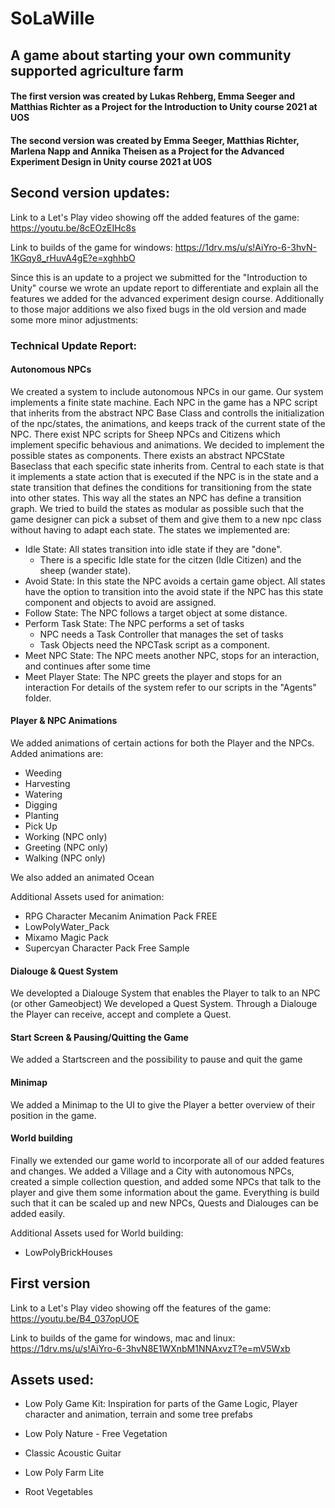 # SoLaWille
## A game about starting your own community supported agriculture farm




#### The first version was created by Lukas Rehberg, Emma Seeger and Matthias Richter as a Project for the Introduction to Unity course 2021 at UOS
#### The second version was created by Emma Seeger, Matthias Richter, Marlena Napp and Annika Theisen as a Project for the Advanced Experiment Design in Unity course 2021 at UOS

## Second version updates:


Link to a Let's Play video showing off the added features of the game: https://youtu.be/8cEOzEIHc8s  

Link to builds of the game for windows: https://1drv.ms/u/s!AiYro-6-3hvN-1KGqy8_rHuvA4gE?e=xghhbO

Since this is an update to a project we submitted for the "Introduction to Unity" course we wrote an update report to differentiate and explain all the features we added for the advanced experiment design course. Additionally to those major additions we also fixed bugs in the old version and made some more minor adjustments:

### Technical Update Report:
#### Autonomous NPCs
We created a system to include autonomous NPCs in our game. Our system implements a finite state machine. Each NPC in the game has a NPC script that inherits from the abstract NPC Base Class and controlls the initialization of the npc/states, the animations, and keeps track of the current state of the NPC. There exist NPC scripts for Sheep NPCs and Citizens which implement specific behavious and animations. We decided to implement the possible states as components. There exists an abstract NPCState Baseclass that each specific state inherits from. Central to each state is that it implements a state action that is executed if the NPC is in the state and a state transition that defines the conditions for transitioning from the state into other states. This way all the states an NPC has define a transition graph. We tried to build the states as modular as possible such that the game designer can pick a subset of them and give them to a new npc class without having to adapt each state. The states we implemented are:
- Idle State: All states transition into idle state if they are "done".
  - There is a specific Idle state for the citzen (Idle Citizen) and the sheep (wander state).
- Avoid State: In this state the NPC avoids a certain game object. All states have the option to transition into the avoid state if the NPC has this state component and objects to avoid are assigned.
- Follow State: The NPC follows a target object at some distance.
- Perform Task State: The NPC performs a set of tasks
  - NPC needs a Task Controller that manages the set of tasks
  - Task Objects need the NPCTask script as a component.
- Meet NPC State: The NPC meets another NPC, stops for an interaction, and continues after some time
- Meet Player State: The NPC greets the player and stops for an interaction
For details of the system refer to our scripts in the "Agents" folder.

#### Player & NPC Animations
We added animations of certain actions for both the Player and the NPCs. Added animations are:
 - Weeding
 - Harvesting
 - Watering
 - Digging
 - Planting
 - Pick Up
 - Working (NPC only)
 - Greeting (NPC only)
 - Walking (NPC only)
 
We also added an animated Ocean

Additional Assets used for animation: 
- RPG Character Mecanim Animation Pack FREE
- LowPolyWater_Pack
- Mixamo Magic Pack
- Supercyan Character Pack Free Sample


#### Dialouge & Quest System
We developted a Dialouge System that enables the Player to talk to an NPC (or other Gameobject)
We developed a Quest System. Through a Dialouge the Player can receive, accept and complete a Quest. 

#### Start Screen & Pausing/Quitting the Game
We added a Startscreen and the possibility to pause and quit the game

#### Minimap
We added a Minimap to the UI to give the Player a better overview of their position in the game.

#### World building
Finally we extended our game world to incorporate all of our added features and changes. We added a Village and a City with autonomous NPCs, created a simple collection question, and added some NPCs that talk to the player and give them some information about the game. Everything is build such that it can be scaled up  and new NPCs, Quests and Dialouges can be added easily.

Additional Assets used for World building:
- LowPolyBrickHouses

## First version 
Link to a Let's Play video showing off the features of the game: https://youtu.be/B4_037opUOE  

Link to builds of the game for windows, mac and linux: https://1drv.ms/u/s!AiYro-6-3hvN8E1WXnbM1NNAxvzT?e=mV5Wxb



## Assets used:
 - Low Poly Game Kit: Inspiration for parts of the Game Logic, Player character and animation, terrain and some tree prefabs
 
 - Low Poly Nature - Free Vegetation
 - Classic Acoustic Guitar
 - Low Poly Farm Lite
 - Root Vegetables
